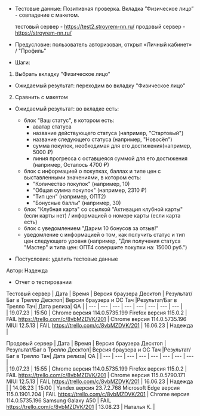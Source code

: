 * Тестовые данные: Позитивная проверка. Вкладка ”Физическое лицо” - совпадение с макетом.

	тестовый сервер - https://test2.stroyrem-nn.ru/   продовый сервер - https://stroyrem-nn.ru/

* Предусловие: пользователь авторизован, открыт «Личный кабинет» / "Профиль"

* Шаги:
1.	Выбрать вкладку "Физическое лицо"
* Ожидаемый результат: переходим во вкладку "Физическое лицо"

2.	Сравнить с макетом
* Ожидаемый результат: во вкладке есть:
	- блок "Ваш статус", в котором есть:
		- аватар статуса
		- название действующего статуса (например, "Стартовый")
		- название следующего статуса (например, "Новосёл")
		- сумма покупок, необходимая для его достижения(например, 5000 ₽)
		- линия прогресса с оставшеяся суммой для его достижения (например, Осталось 4700 ₽)
	- блок с информацией о покупках, баллах и типе цен с выставленными значениями, в котором есть:
		- "Количество покупок" (например, 10)
		- "Общая сумма покупок" (например, 2310 ₽)
		- "Тип цен" (например, ОПТ2)
		- "Бонусные баллы" (например, 30)
	- блок "Клубная карта" со ссылкой "Активация клубной карты" (если карты нет) / информацией о номере карты (если карта есть)
	- блок с уведомлением "Дарим 10 бонусов за отзыв!"
	- уведомление с информацией о том, как получить статус и тип цен следующего уровня (например, "Для получения статуса "Мастер" и типа цен: ОПТ4 совершите покупки на: 15000 руб.")

* Постусловие: удалить тестовые данные

Автор: Надежда

* Отчет о тестировании
  
Тестовый сервер
| Дата | Время | Версия браузера Десктоп | Результат/Баг в Трелло Десктоп|  Версия браузера и ОС Тач |Результат/Баг в Трелло Тач| Дата релиза| QA  |
| --- | --- | --- | --- |  --- | --- | --- | --- |   
| 19.07.23 | 15:50 | Chrome версия 114.0.5735.199 Firefox версия 115.0.2 | FAIL https://trello.com/c/8vbMZDVK/201 | Chrome версия 114.0.5735.196 MIUI 12.5.13 | FAIL https://trello.com/c/8vbMZDVK/201 | 16.06.23 | Надежда |  

Продовый сервер
| Дата | Время | Версия браузера Десктоп | Результат/Баг в Трелло Десктоп|  Версия браузера и ОС Тач |Результат/Баг в Трелло Тач| Дата релиза| QA |
| --- | --- | --- | --- |  --- | --- | --- | --- |   
| 19.07.23 | 15:55 | Chrome версия 114.0.5735.199 Firefox версия 115.0.2 | FAIL https://trello.com/c/8vbMZDVK/201 | Chrome версия 115.0.5790.171 MIUI 12.5.13 | FAIL https://trello.com/c/8vbMZDVK/201 | 16.06.23 | Надежда |
| 14.08.23 | 15:00 | Yandex версия 23.7.2.768  Microsoft Edge версия 115.0.1901.204 | FAIL https://trello.com/c/8vbMZDVK/201 | Chrome версия 114.0.5735.196 Samsung Galaxy A50 | FAIL https://trello.com/c/8vbMZDVK/201 | 13.08.23 | Наталья К. |   